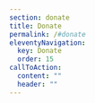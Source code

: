 ```yaml
---
section: donate
title: Donate
permalink: /#donate
eleventyNavigation:
  key: Donate
  order: 15
callToAction:
  content: ""
  header: ""
---
```

